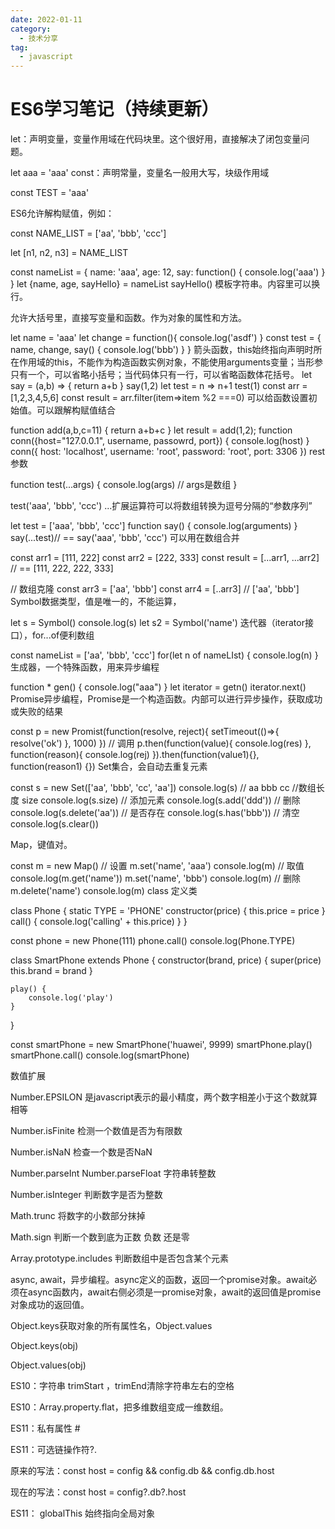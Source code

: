 ```yaml
---
date: 2022-01-11
category:
  - 技术分享
tag:
  - javascript
---
```


# ES6学习笔记（持续更新）

let：声明变量，变量作用域在代码块里。这个很好用，直接解决了闭包变量问题。

let aaa = 'aaa'
const：声明常量，变量名一般用大写，块级作用域

const TEST = 'aaa'

ES6允许解构赋值，例如：

const NAME_LIST = ['aa', 'bbb', 'ccc']

let [n1, n2, n3] = NAME_LIST

const nameList = {
  name: 'aaa',
  age: 12,
  say: function() {
    console.log('aaa')
  }
}
let {name, age, sayHello} = nameList
sayHello()
模板字符串。内容里可以换行。

允许大括号里，直接写变量和函数。作为对象的属性和方法。

let name = 'aaa'
let change = function(){
  console.log('asdf')
}
const test = {
  name,
  change,
  say() {
    console.log('bbb')
  }
}
箭头函数，this始终指向声明时所在作用域的this，不能作为构造函数实例对象，不能使用arguments变量；当形参只有一个，可以省略小括号；当代码体只有一行，可以省略函数体花括号。
let say = (a,b) => {
  return a+b
}
say(1,2)
let test = n => n+1
test(1)
const arr = [1,2,3,4,5,6]
const result = arr.filter(item=>item %2 ===0)
可以给函数设置初始值。可以跟解构赋值结合

function add(a,b,c=11) {
  return a+b+c
}
let result = add(1,2);
function conn({host="127.0.0.1", username, passowrd, port}) {
  console.log(host)
}
conn({
  host: 'localhost',
  username: 'root',
  password: 'root',
  port: 3306
})
rest参数

function test(...args) {
   console.log(args) // args是数组
}

test('aaa', 'bbb', 'ccc')
...扩展运算符可以将数组转换为逗号分隔的“参数序列”

let test = ['aaa', 'bbb', 'ccc']
function say() {
  console.log(arguments)
}
say(...test)// == say('aaa', 'bbb', 'ccc')
可以用在数组合并


const arr1 = [111, 222]
const arr2 = [222, 333]
const result = [...arr1, ...arr2] // == [111, 222, 222, 333]

// 数组克隆
const arr3 = ['aa', 'bbb']
const arr4 = [..arr3] // ['aa', 'bbb']
Symbol数据类型，值是唯一的，不能运算，


let s = Symbol()
console.log(s)
let s2 = Symbol('name')
迭代器（iterator接口），for...of便利数组


const nameList = ['aa', 'bbb', 'ccc']
for(let n of nameLIst) {
  console.log(n)
}
生成器，一个特殊函数，用来异步编程


function * gen() {
  console.log("aaa")
}
let iterator = getn()
iterator.next()
Promise异步编程，Promise是一个构造函数。内部可以进行异步操作，获取成功或失败的结果


const p = new Promist(function(resolve, reject){
  setTimeout(()=>{
    resolve('ok')
  }, 1000)
})
// 调用
p.then(function(value){
  console.log(res)
}, function(reason){
  console.log(rej)
}).then(function(value1){}, function(reason1) {})
Set集合，会自动去重复元素


const s = new Set(['aa', 'bbb', 'cc', 'aa'])
console.log(s) // aa bbb cc
//数组长度 size
console.log(s.size)
// 添加元素
console.log(s.add('ddd'))
// 删除
console.log(s.delete('aa')) 
// 是否存在
console.log(s.has('bbb'))
// 清空
console.log(s.clear())

Map，键值对。


const m = new Map()
// 设置
m.set('name', 'aaa')
console.log(m)
// 取值
console.log(m.get('name'))
m.set('name', 'bbb')
console.log(m)
// 删除
m.delete('name')
console.log(m)
class 定义类



class Phone {
    static TYPE = 'PHONE'
    constructor(price) {
        this.price = price
    }
    call() {
        console.log('calling' + this.price)
    }
}

const phone = new Phone(111)
phone.call()
console.log(Phone.TYPE)

class SmartPhone extends Phone {
    constructor(brand, price) {
        super(price)
        this.brand = brand
    }

    play() {
        console.log('play')
    }
}

const smartPhone = new SmartPhone('huawei', 9999)
smartPhone.play()
smartPhone.call()
console.log(smartPhone)




数值扩展

Number.EPSILON 是javascript表示的最小精度，两个数字相差小于这个数就算相等

Number.isFinite 检测一个数值是否为有限数

Number.isNaN 检查一个数是否NaN

Number.parseInt Number.parseFloat 字符串转整数

Number.isInteger 判断数字是否为整数

Math.trunc 将数字的小数部分抹掉

Math.sign 判断一个数到底为正数 负数 还是零

Array.prototype.includes 判断数组中是否包含某个元素



async, await，异步编程。async定义的函数，返回一个promise对象。await必须在async函数内，await右侧必须是一promise对象，await的返回值是promise对象成功的返回值。



Object.keys获取对象的所有属性名，Object.values

Object.keys(obj)

Object.values(obj)


ES10：字符串 trimStart ，trimEnd清除字符串左右的空格



ES10：Array.property.flat，把多维数组变成一维数组。



ES11：私有属性 #



ES11：可选链操作符?.

原来的写法：const host = config && config.db && config.db.host

现在的写法：const host = config?.db?.host



ES11： globalThis 始终指向全局对象
